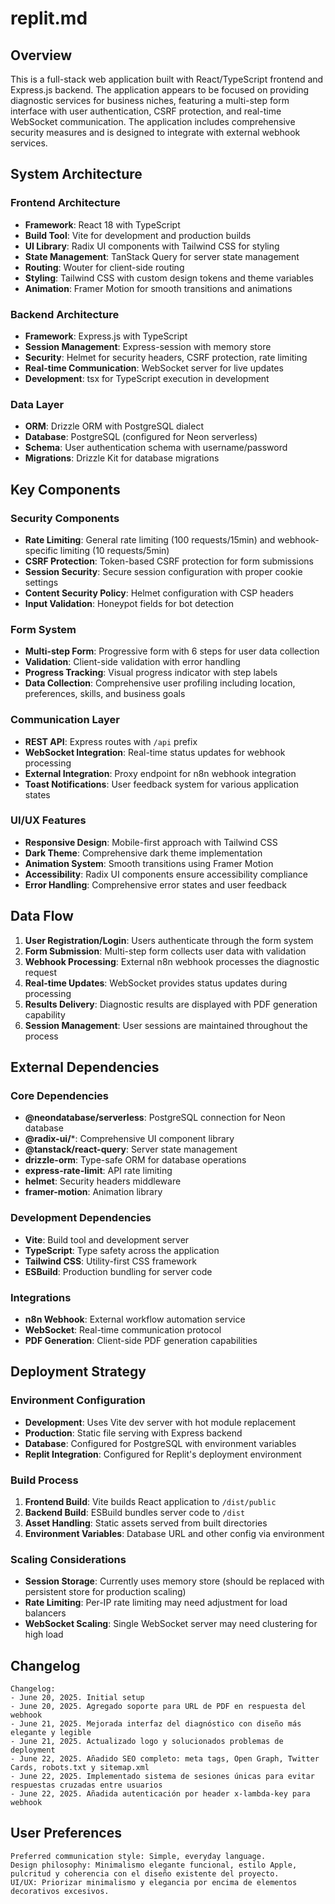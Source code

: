 # replit.md

## Overview

This is a full-stack web application built with React/TypeScript frontend and Express.js backend. The application appears to be focused on providing diagnostic services for business niches, featuring a multi-step form interface with user authentication, CSRF protection, and real-time WebSocket communication. The application includes comprehensive security measures and is designed to integrate with external webhook services.

## System Architecture

### Frontend Architecture
- **Framework**: React 18 with TypeScript
- **Build Tool**: Vite for development and production builds
- **UI Library**: Radix UI components with Tailwind CSS for styling
- **State Management**: TanStack Query for server state management
- **Routing**: Wouter for client-side routing
- **Styling**: Tailwind CSS with custom design tokens and theme variables
- **Animation**: Framer Motion for smooth transitions and animations

### Backend Architecture
- **Framework**: Express.js with TypeScript
- **Session Management**: Express-session with memory store
- **Security**: Helmet for security headers, CSRF protection, rate limiting
- **Real-time Communication**: WebSocket server for live updates
- **Development**: tsx for TypeScript execution in development

### Data Layer
- **ORM**: Drizzle ORM with PostgreSQL dialect
- **Database**: PostgreSQL (configured for Neon serverless)
- **Schema**: User authentication schema with username/password
- **Migrations**: Drizzle Kit for database migrations

## Key Components

### Security Components
- **Rate Limiting**: General rate limiting (100 requests/15min) and webhook-specific limiting (10 requests/5min)
- **CSRF Protection**: Token-based CSRF protection for form submissions
- **Session Security**: Secure session configuration with proper cookie settings
- **Content Security Policy**: Helmet configuration with CSP headers
- **Input Validation**: Honeypot fields for bot detection

### Form System
- **Multi-step Form**: Progressive form with 6 steps for user data collection
- **Validation**: Client-side validation with error handling
- **Progress Tracking**: Visual progress indicator with step labels
- **Data Collection**: Comprehensive user profiling including location, preferences, skills, and business goals

### Communication Layer
- **REST API**: Express routes with `/api` prefix
- **WebSocket Integration**: Real-time status updates for webhook processing
- **External Integration**: Proxy endpoint for n8n webhook integration
- **Toast Notifications**: User feedback system for various application states

### UI/UX Features
- **Responsive Design**: Mobile-first approach with Tailwind CSS
- **Dark Theme**: Comprehensive dark theme implementation
- **Animation System**: Smooth transitions using Framer Motion
- **Accessibility**: Radix UI components ensure accessibility compliance
- **Error Handling**: Comprehensive error states and user feedback

## Data Flow

1. **User Registration/Login**: Users authenticate through the form system
2. **Form Submission**: Multi-step form collects user data with validation
3. **Webhook Processing**: External n8n webhook processes the diagnostic request
4. **Real-time Updates**: WebSocket provides status updates during processing
5. **Results Delivery**: Diagnostic results are displayed with PDF generation capability
6. **Session Management**: User sessions are maintained throughout the process

## External Dependencies

### Core Dependencies
- **@neondatabase/serverless**: PostgreSQL connection for Neon database
- **@radix-ui/***: Comprehensive UI component library
- **@tanstack/react-query**: Server state management
- **drizzle-orm**: Type-safe ORM for database operations
- **express-rate-limit**: API rate limiting
- **helmet**: Security headers middleware
- **framer-motion**: Animation library

### Development Dependencies
- **Vite**: Build tool and development server
- **TypeScript**: Type safety across the application
- **Tailwind CSS**: Utility-first CSS framework
- **ESBuild**: Production bundling for server code

### Integrations
- **n8n Webhook**: External workflow automation service
- **WebSocket**: Real-time communication protocol
- **PDF Generation**: Client-side PDF generation capabilities

## Deployment Strategy

### Environment Configuration
- **Development**: Uses Vite dev server with hot module replacement
- **Production**: Static file serving with Express backend
- **Database**: Configured for PostgreSQL with environment variables
- **Replit Integration**: Configured for Replit's deployment environment

### Build Process
1. **Frontend Build**: Vite builds React application to `/dist/public`
2. **Backend Build**: ESBuild bundles server code to `/dist`
3. **Asset Handling**: Static assets served from built directories
4. **Environment Variables**: Database URL and other config via environment

### Scaling Considerations
- **Session Storage**: Currently uses memory store (should be replaced with persistent store for production scaling)
- **Rate Limiting**: Per-IP rate limiting may need adjustment for load balancers
- **WebSocket Scaling**: Single WebSocket server may need clustering for high load

## Changelog

```
Changelog:
- June 20, 2025. Initial setup
- June 20, 2025. Agregado soporte para URL de PDF en respuesta del webhook
- June 21, 2025. Mejorada interfaz del diagnóstico con diseño más elegante y legible
- June 21, 2025. Actualizado logo y solucionados problemas de deployment
- June 22, 2025. Añadido SEO completo: meta tags, Open Graph, Twitter Cards, robots.txt y sitemap.xml
- June 22, 2025. Implementado sistema de sesiones únicas para evitar respuestas cruzadas entre usuarios
- June 22, 2025. Añadida autenticación por header x-lambda-key para webhook
```

## User Preferences

```
Preferred communication style: Simple, everyday language.
Design philosophy: Minimalismo elegante funcional, estilo Apple, pulcritud y coherencia con el diseño existente del proyecto.
UI/UX: Priorizar minimalismo y elegancia por encima de elementos decorativos excesivos.
```